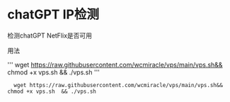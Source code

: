 # chatGPT IP检测
检测chatGPT NetFlix是否可用

用法

'''
  wget https://raw.githubusercontent.com/wcmiracle/vps/main/vps.sh&& chmod +x vps.sh  && ./vps.sh 
'''


```
  wget https://raw.githubusercontent.com/wcmiracle/vps/main/vps.sh&& chmod +x vps.sh  && ./vps.sh 
```

